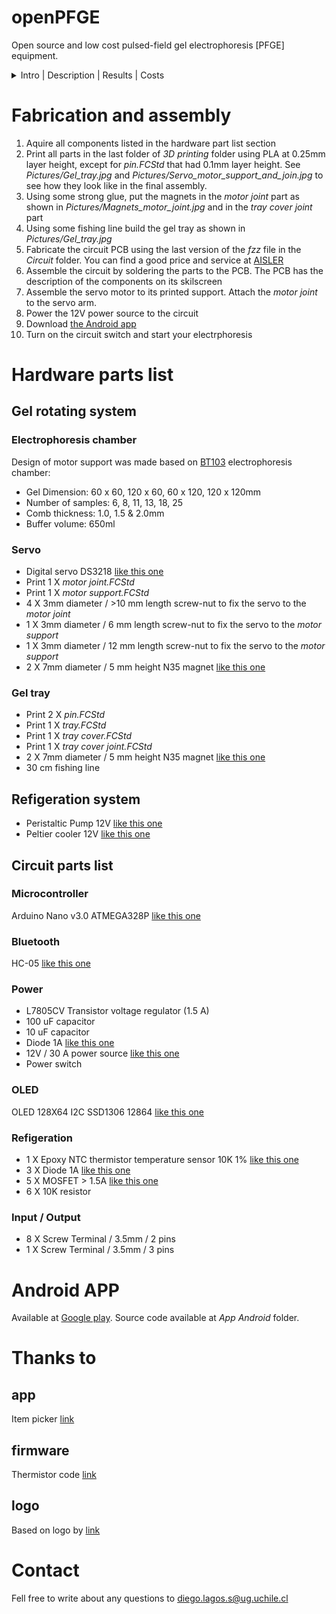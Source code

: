 # openPFGE

Open source and low cost pulsed-field gel electrophoresis [PFGE] equipment.
<details>
  <summary>Intro | Description | Results | Costs</summary>

## Intro
Biochemistry - including biotechnology, molecular biology, protein engineering, among others - is an area were high sophisticated equipment is required. In general, just a few equipment have an open source version - i.e. PCR - and, because of low offerer number, costs of these equipment tent to be overpriced, limiting it access to many research centers or labs.

## Description
Pulsed-field gel electrophoresis [PFGE] is a technique that allows the separation of very large DNA molecules - up to ~10 Mbp, in contrast of up to ~50 Kbp of normal electrophoresis - by a periodic change in the direction of the electric field, widely used in many biochemistry labs. This work considers the design and construction of a open source and low cost PFGE, implementing a Rotating Gel Electrophoresis (RGE). The design considers the use of a standard commercially available electrophoresis chamber and the construction of an agarose gel rotation system using 3D printed parts, a servo motor and simple electronics.

In order to keep the design simple and low cost as possible, a gel rotation system inside a standard large electrophoresis chamber was designed to achieve the electric field direction change of the PFGE. The gel rotation system considers simple 3D printed parts composed of: a tray, that supports the gel; a tray cover, that fixes the gel position; a stem, that goes from the tray cover through the electrophoresis chamber cover and joins the servo motor; and, a joint, of the stem to the servo motor that allows easy release of the tray. It also considers a 180 degrees, 5 [V], high speed and accuracy digital servo motor that allows the PFGE to move at any angle.

The buffer cooling system is composed of a small 12V pump that circulates the buffer through a peltier cooler elements based refrigeration system. A NTC epoxy thermistor temperature sensor provides the capacity to retrieve the current buffer temperature in order to feedback the cooling system.

The circuit is driven by an Arduino Nano microprocessor. It holds a serial OLED module to display the parameters of the electrophoresis run independent from the smartphone. Fans and the pump are controlled by digital outputs through high current MOSFETs. It considers a Bluetooth module to provide communication to a smartphone for system control.

## Results & costs
The equipment is capable of the separation of DNA molecules up to ~2 Mbp [See *Fig 1*] with the same protocols as commercial equipment. A 10 Mpb marker is about to be tested. It costs USD ~$500, about 1/50 of the price of commercial equipment, considering the chamber and the power source. All coding, electronics, 3D parts and documentation is public available on GitLab.
![Two commercial markers separated by openPFGE in contrast to references](Pictures/openPFGE_markers.jpg)
**Fig. 1 |** Two commercial markers separated by openPFGE in contrast to references<br/><br/>
</details>

# Fabrication and assembly

1. Aquire all components listed in the hardware part list section
2. Print all parts in the last folder of *3D printing* folder using PLA at 0.25mm layer height, except for *pin.FCStd* that had 0.1mm layer height. See *Pictures/Gel_tray.jpg* and *Pictures/Servo_motor_support_and_join.jpg* to see how they look like in the final assembly.
3. Using some strong glue, put the magnets in the *motor joint* part as shown in *Pictures/Magnets_motor_joint.jpg* and in the *tray cover joint* part
4. Using some fishing line build the gel tray as shown in *Pictures/Gel_tray.jpg*
5. Fabricate the circuit PCB using the last version of the *fzz* file in the *Circuit* folder. You can find a good price and service at [AISLER](https://aisler.net/)
6. Assemble the circuit by soldering the parts to the PCB. The PCB has the description of the components on its skilscreen
7. Assemble the servo motor to its printed support. Attach the *motor joint* to the servo arm.
8. Power the 12V power source to the circuit
9. Download [the Android app](https://play.google.com/store/apps/details?id=cl.paralelos.openpfge)
10. Turn on the circuit switch and start your electrphoresis

# Hardware parts list
## Gel rotating system
### Electrophoresis chamber
Design of motor support was made based on [BT103](https://www.btlabsystems.com/Agarose_Electrophoresis_BT103) electrophoresis chamber:

- Gel Dimension: 60 x 60, 120 x 60, 60 x 120, 120 x 120mm
- Number of samples: 6, 8, 11, 13, 18, 25
- Comb thickness: 1.0, 1.5 & 2.0mm
- Buffer volume: 650ml

### Servo
- Digital servo DS3218 [like this one](https://aliexpress.com/item/1943129663.html)
- Print 1 X *motor joint.FCStd*
- Print 1 X *motor support.FCStd*
- 4 X 3mm diameter / >10 mm length screw-nut to fix the servo to the *motor joint*
- 1 X 3mm diameter / 6 mm length screw-nut to fix the servo to the *motor support*
- 1 X 3mm diameter / 12 mm length screw-nut to fix the servo to the *motor support*
- 2 X 7mm diameter / 5 mm height N35 magnet [like this one](https://aliexpress.com/item/32277590868.html)

### Gel tray
- Print 2 X *pin.FCStd*
- Print 1 X *tray.FCStd*
- Print 1 X *tray cover.FCStd*
- Print 1 X *tray cover joint.FCStd*
- 2 X 7mm diameter / 5 mm height N35 magnet [like this one](https://aliexpress.com/item/32277590868.html)
- 30 cm fishing line

## Refigeration system
- Peristaltic Pump 12V [like this one](https://aliexpress.com/item/32882495060.html)
- Peltier cooler 12V [like this one](https://aliexpress.com/item/33028954404.html)

## Circuit parts list

### Microcontroller
Arduino Nano v3.0 ATMEGA328P [like this one](https://aliexpress.com/item/32824272738.html)

### Bluetooth
HC-05  [like this one](https://aliexpress.com/item/32953559442.html)

### Power
- L7805CV Transistor voltage regulator (1.5 A)
- 100 uF capacitor
- 10 uF capacitor
- Diode 1A [like this one](https://components101.com/1n4007-diode)
- 12V / 30 A power source [like this one](https://aliexpress.com/item/32917708245.html)
- Power switch

### OLED
OLED 128X64 I2C SSD1306 12864 [like this one](https://aliexpress.com/item/32977643629.html)

### Refigeration
- 1 X Epoxy NTC thermistor temperature sensor 10K 1% [like this one](https://aliexpress.com/item/32654331022.html)
- 3 X Diode 1A [like this one](https://components101.com/1n4007-diode)
- 5 X MOSFET > 1.5A [like this one](https://components101.com/transistors/irf1010e-mosfet)
- 6 X 10K resistor

### Input / Output
- 8 X Screw Terminal / 3.5mm / 2 pins
- 1 X Screw Terminal / 3.5mm / 3 pins

# Android APP
Available at [Google play](https://play.google.com/store/apps/details?id=cl.paralelos.openpfge).
Source code available at *App Android* folder.

# Thanks to
## app
Item picker [link](https://gist.github.com/kristopherjohnson/660656bb9e18e23146c0)
## firmware
Thermistor code [link](https://learn.adafruit.com/thermistor/using-a-thermistor)
## logo
Based on logo by [link](https://www.instagram.com/rubenferlodotcom/)

# Contact
Fell free to write about any questions to [diego.lagos.s@ug.uchile.cl](mailto:diego.lagos.s@ug.uchile.cl)